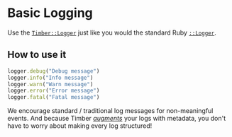 # Basic Logging

Use the [`Timber::Logger`](http://www.rubydoc.info/github/timberio/timber-ruby/Timber/Logger) just like you would the standard Ruby [`::Logger`](https://ruby-doc.org/stdlib-2.4.0/libdoc/logger/rdoc/Logger.html).


## How to use it

```ruby
logger.debug("Debug message")
logger.info("Info message")
logger.warn("Warn message")
logger.error("Error message")
logger.fatal("Fatal message")
```

We encourage standard / traditional log messages for non-meaningful events. And because Timber [_augments_](/concepts/structuring-through-augmentation) your logs with metadata, you don't have to worry about making every log structured!
